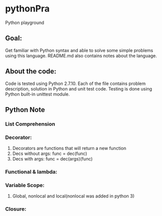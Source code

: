 # pythonPra
Python playground

## Goal: 
Get familiar with Python syntax and able to solve some simple problems using this language. README.md also contains notes about the language. 

## About the code:
Code is tested using Python 2.7.10. Each of the file contains problem description, solution in Python and unit test code. Testing is done using Python built-in unittest module.

## Python Note

### List Comprehension

### Decorator:
1. Decorators are functions that will return a new function
2. Decs without args: func = dec(func)
3. Decs with args: func = dec(args)(func)

### Functional & lambda:


### Variable Scope:
1. Global, nonlocal and local(nonlocal was added in python 3)

### Closure:

